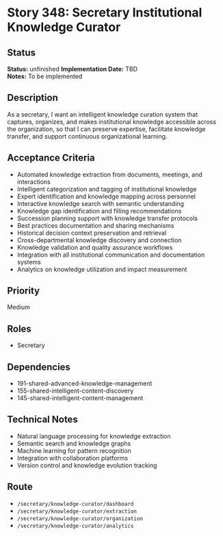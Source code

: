 # Story 348: Secretary Institutional Knowledge Curator

## Status
**Status:** unfinished
**Implementation Date:** TBD  
**Notes:** To be implemented

## Description
As a secretary, I want an intelligent knowledge curation system that captures, organizes, and makes institutional knowledge accessible across the organization, so that I can preserve expertise, facilitate knowledge transfer, and support continuous organizational learning.

## Acceptance Criteria
- Automated knowledge extraction from documents, meetings, and interactions
- Intelligent categorization and tagging of institutional knowledge
- Expert identification and knowledge mapping across personnel
- Interactive knowledge search with semantic understanding
- Knowledge gap identification and filling recommendations
- Succession planning support with knowledge transfer protocols
- Best practices documentation and sharing mechanisms
- Historical decision context preservation and retrieval
- Cross-departmental knowledge discovery and connection
- Knowledge validation and quality assurance workflows
- Integration with all institutional communication and documentation systems
- Analytics on knowledge utilization and impact measurement

## Priority
Medium

## Roles
- Secretary

## Dependencies
- 191-shared-advanced-knowledge-management
- 155-shared-intelligent-content-discovery
- 145-shared-intelligent-content-management

## Technical Notes
- Natural language processing for knowledge extraction
- Semantic search and knowledge graphs
- Machine learning for pattern recognition
- Integration with collaboration platforms
- Version control and knowledge evolution tracking

## Route
- `/secretary/knowledge-curator/dashboard`
- `/secretary/knowledge-curator/extraction`
- `/secretary/knowledge-curator/organization`
- `/secretary/knowledge-curator/analytics`
